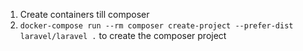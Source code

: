 1. Create containers till composer
2. `docker-compose run --rm composer create-project --prefer-dist laravel/laravel .` to create the composer project
